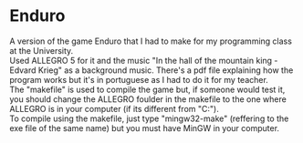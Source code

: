 # Enduro
A version of the game Enduro that I had to make for my programming class at the University.<br>
Used ALLEGRO 5 for it and the music "In the hall of the mountain king - Edvard Krieg" as a background music. There's a pdf file explaining
how the program works but it's in portuguese as I had to do it for my teacher.<br>
The "makefile" is used to compile the game but, if someone would test it, you should change the ALLEGRO foulder in the makefile
to the one where ALLEGRO is in your computer (if its different from "C:").<br>
To compile using the makefile, just type "mingw32-make" (reffering to the exe file of the same name) but you must have MinGW in your 
computer.
